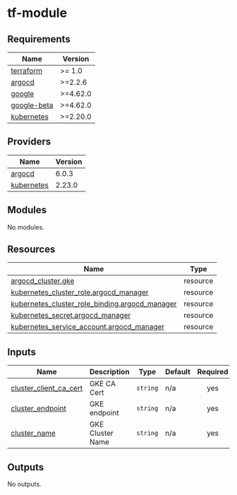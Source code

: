 # tf-module
<!-- BEGINNING OF PRE-COMMIT-TERRAFORM DOCS HOOK -->
## Requirements

| Name | Version |
|------|---------|
| <a name="requirement_terraform"></a> [terraform](#requirement\_terraform) | >= 1.0 |
| <a name="requirement_argocd"></a> [argocd](#requirement\_argocd) | >=2.2.6 |
| <a name="requirement_google"></a> [google](#requirement\_google) | >=4.62.0 |
| <a name="requirement_google-beta"></a> [google-beta](#requirement\_google-beta) | >=4.62.0 |
| <a name="requirement_kubernetes"></a> [kubernetes](#requirement\_kubernetes) | >=2.20.0 |

## Providers

| Name | Version |
|------|---------|
| <a name="provider_argocd"></a> [argocd](#provider\_argocd) | 6.0.3 |
| <a name="provider_kubernetes"></a> [kubernetes](#provider\_kubernetes) | 2.23.0 |

## Modules

No modules.

## Resources

| Name | Type |
|------|------|
| [argocd_cluster.gke](https://registry.terraform.io/providers/oboukili/argocd/latest/docs/resources/cluster) | resource |
| [kubernetes_cluster_role.argocd_manager](https://registry.terraform.io/providers/hashicorp/kubernetes/latest/docs/resources/cluster_role) | resource |
| [kubernetes_cluster_role_binding.argocd_manager](https://registry.terraform.io/providers/hashicorp/kubernetes/latest/docs/resources/cluster_role_binding) | resource |
| [kubernetes_secret.argocd_manager](https://registry.terraform.io/providers/hashicorp/kubernetes/latest/docs/resources/secret) | resource |
| [kubernetes_service_account.argocd_manager](https://registry.terraform.io/providers/hashicorp/kubernetes/latest/docs/resources/service_account) | resource |

## Inputs

| Name | Description | Type | Default | Required |
|------|-------------|------|---------|:--------:|
| <a name="input_cluster_client_ca_cert"></a> [cluster\_client\_ca\_cert](#input\_cluster\_client\_ca\_cert) | GKE CA Cert | `string` | n/a | yes |
| <a name="input_cluster_endpoint"></a> [cluster\_endpoint](#input\_cluster\_endpoint) | GKE endpoint | `string` | n/a | yes |
| <a name="input_cluster_name"></a> [cluster\_name](#input\_cluster\_name) | GKE Cluster Name | `string` | n/a | yes |

## Outputs

No outputs.
<!-- END OF PRE-COMMIT-TERRAFORM DOCS HOOK -->

